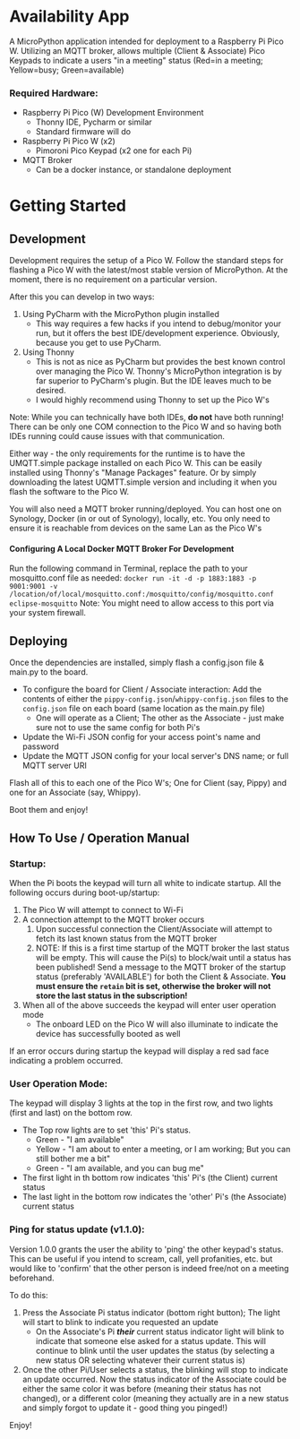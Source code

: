 # Availability App
A MicroPython application intended for deployment to a Raspberry Pi Pico W. Utilizing an MQTT broker, allows multiple (Client & Associate) Pico Keypads to indicate a users "in a meeting" status (Red=in a meeting; Yellow=busy; Green=available)

### Required Hardware:
* Raspberry Pi Pico (W) Development Environment
  * Thonny IDE, Pycharm or similar
  * Standard firmware will do
* Raspberry Pi Pico W (x2)
  * Pimoroni Pico Keypad (x2 one for each Pi)
* MQTT Broker
  * Can be a docker instance, or standalone deployment

# Getting Started
## Development
Development requires the setup of a Pico W. Follow the standard steps for flashing a Pico W with the latest/most stable version of MicroPython. At the moment, there is no requirement on a particular version.

After this you can develop in two ways:
1) Using PyCharm with the MicroPython plugin installed
   * This way requires a few hacks if you intend to debug/monitor your run, but it offers the best IDE/development experience. Obviously, because you get to use PyCharm.
2) Using Thonny
   * This is not as nice as PyCharm but provides the best known control over managing the Pico W. Thonny's MicroPython integration is by far superior to PyCharm's plugin. But the IDE leaves much to be desired.
   * I would highly recommend using Thonny to set up the Pico W's

Note: While you can technically have both IDEs, **do not** have both running! There can be only one COM connection to the Pico W and so having both IDEs running could cause issues with that communication.

Either way - the only requirements for the runtime is to have the UMQTT.simple package installed on each Pico W.
This can be easily installed using Thonny's "Manage Packages" feature. Or by simply downloading the latest UQMTT.simple version and including it when you flash the software to the Pico W.

You will also need a MQTT broker running/deployed. You can host one on Synology, Docker (in or out of Synology), locally, etc.
You only need to ensure it is reachable from devices on the same Lan as the Pico W's
#### Configuring A Local Docker MQTT Broker For Development
Run the following command in Terminal, replace the path to your mosquitto.conf file as needed:
`docker run -it -d -p 1883:1883 -p 9001:9001 -v /location/of/local/mosquitto.conf:/mosquitto/config/mosquitto.conf eclipse-mosquitto`
Note: You might need to allow access to this port via your system firewall.


## Deploying
Once the dependencies are installed, simply flash a config.json file & main.py to the board. 

* To configure the board for Client / Associate interaction: Add the contents of either the `pippy-config.json`/`whippy-config.json` files to the `config.json` file on each board (same location as the main.py file)
  * One will operate as a Client; The other as the Associate - just make sure not to use the same config for both Pi's
* Update the Wi-Fi JSON config for your access point's name and password
* Update the MQTT JSON config for your local server's DNS name; or full MQTT server URI

Flash all of this to each one of the Pico W's; One for Client (say, Pippy) and one for an Associate (say, Whippy).

Boot them and enjoy!

## How To Use / Operation Manual
### Startup:
When the Pi boots the keypad will turn all white to indicate startup.
All the following occurs during boot-up/startup:
1) The Pico W will attempt to connect to Wi-Fi
2) A connection attempt to the MQTT broker occurs
   1) Upon successful connection the Client/Associate will attempt to fetch its last known status from the MQTT broker
   2) NOTE: If this is a first time startup of the MQTT broker the last status will be empty. This will cause the Pi(s) to block/wait until a status has been published! Send a message to the MQTT broker of the startup status (preferably 'AVAILABLE') for both the Client & Associate. **You must ensure the `retain` bit is set, otherwise the broker will not store the last status in the subscription!**
3) When all of the above succeeds the keypad will enter user operation mode
   * The onboard LED on the Pico W will also illuminate to indicate the device has successfully booted as well

If an error occurs during startup the keypad will display a red sad face indicating a problem occurred.

### User Operation Mode:
The keypad will display 3 lights at the top in the first row, and two lights (first and last) on the bottom row.
   * The Top row lights are to set 'this' Pi's status. 
     * Green - "I am available"
     * Yellow - "I am about to enter a meeting, or I am working; But you can still bother me a bit"
     * Green - "I am available, and you can bug me"
   * The first light in th bottom row indicates 'this' Pi's (the Client) current status
   * The last light in the bottom row indicates the 'other' Pi's (the Associate) current status

### Ping for status update (v1.1.0):

Version 1.0.0 grants the user the ability to 'ping' the other keypad's status. This can be useful if you intend to scream, call, yell profanities, etc. but would like to 'confirm' that the other person is indeed free/not on a meeting beforehand. 

To do this:
1) Press the Associate Pi status indicator (bottom right button); The light will start to blink to indicate you requested an update
   * On the Associate's Pi ***their*** current status indicator light will blink to indicate that someone else asked for a status update. This will continue to blink until the user updates the status (by selecting a new status OR selecting whatever their current status is)
2) Once the other Pi/User selects a status, the blinking will stop to indicate an update occurred. Now the status indicator of the Associate could be either the same color it was before (meaning their status has not changed), or a different color (meaning they actually are in a new status and simply forgot to update it - good thing you pinged!)

Enjoy!

